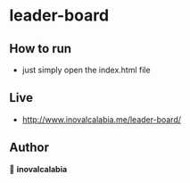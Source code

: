 # leader-board

## How to run

- just simply open the index.html file

## Live

- http://www.inovalcalabia.me/leader-board/

## Author

👤 **inovalcalabia**